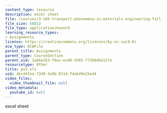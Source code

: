```yaml
---
content_type: resource
description: excel sheet
file: /courses/3-185-transport-phenomena-in-materials-engineering-fall-2003/4bc44fea72d93e8b87a3fde649e25e44_ps5.xls
file_size: 56832
file_type: application/msword
learning_resource_types:
- Assignments
license: https://creativecommons.org/licenses/by-nc-sa/4.0/
ocw_type: OCWFile
parent_title: Assignments
parent_type: CourseSection
parent_uid: 1a66e2b3-f0ac-ec09-5565-77380dbd127e
resourcetype: Other
title: ps5.xls
uid: 4bc44fea-72d9-3e8b-87a3-fde649e25e44
video_files:
  video_thumbnail_file: null
video_metadata:
  youtube_id: null
---
```

excel sheet